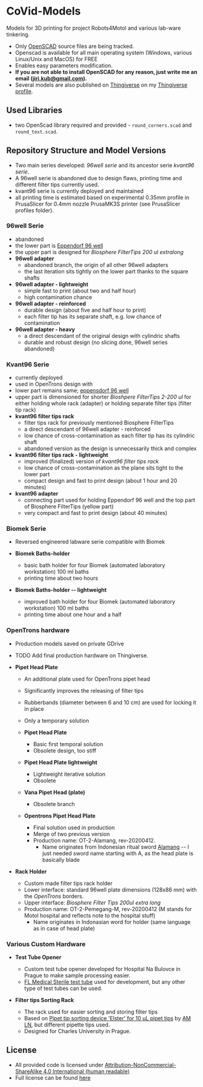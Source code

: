 # CoVid-Models

Models for 3D printing for project Robots4Motol and various lab-ware tinkering.
- Only [OpenSCAD](https://www.openscad.org/) source files are being tracked.
- Openscad is available for all main operating system (Windows, various Linux/Unix and MacOS) for FREE
- Enables easy parameters modification.
- **If you are not able to install OpenSCAD for any reason, just write me an email (jiri.kub@gmail.com).**
- Several models are also published on [Thingiverse](https://www.thingiverse.com/) on my [Thingiverse profile](https://www.thingiverse.com/Kvant/about).

## Used Libraries
- two OpenScad library required and provided - `round_corners.scad` and `round_text.scad`.


## Repository Structure and Model Versions
- Two main series developed: _96well serie_ and its ancestor serie _kvant96 serie_.
- A 96well serie is abandoned due to design flaws, printing time and different filter tips currently used.
- kvant96 serie is currently deployed and maintained
- all printing time is estimated based on experimental 0.35mm profile in PrusaSlicer for 0.4mm nozzle PrusaMK3S printer (see PrusaSlicer profiles folder).


### 96well Serie
- abandoned
- the lower part is [Eppendorf  96 well](https://www.eppendorf.com/product-media/doc/en/105601_Marketing-Manual/Eppendorf_Consumables_Technical-data_Deepwell-Plate-96-2000_Eppendorf-Deepwell-Plate-96-2000-uL.pdf)
- the upper part is designed for _Biosphere FilterTips 200 ul extralong_
- **96well adapter**
    - abandoned branch, the origin of all other 96well adapters
    - the last iteration sits tightly on the lower part thanks to the square shafts
- **96well adapter - lightweight**
    - simple fast to print (about two and half hour)
    - high contamination chance
- **96well adapter - reinforced**
    - durable design (about five and half hour to print)
    - each filter tip has its separate shaft, e.g. low chance of contamination
- **96well adapter - heavy**
    - a direct descendant of the original design with cylindric shafts
    - durable and robust design (no slicing done, 96well series abandoned)


### Kvant96 Serie
   - currently deployed
   - used in OpenTrons design with 
   - lower part remains same; [eppensdorf 96 well](https://www.eppendorf.com/product-media/doc/en/105601_Marketing-Manual/Eppendorf_Consumables_Technical-data_Deepwell-Plate-96-2000_Eppendorf-Deepwell-Plate-96-2000-uL.pdf)
   - upper part is dimensioned for shorter _Bioshpere FilterTips 2-200 ul_ for either holding whole rack (adapter) or holding separate filter tips (filter tip rack)
   - **kvant96 filter tips rack**
     - filter tips rack for previously mentioned Biosphere FilterTips
     - a direct descendant of 96well adapter - reinforced
     - low chance of cross-contamination as each filter tip has its cylindric shaft
     - abandoned version as the design is unnecessarily thick and complex
   - **kvant96 filter tips rack - lightweight**
     - improved (finalized) version of _kvant96 filter tips rack_
     - low chance of cross-contamination as the plane sits tight to the lower part
     - compact design and fast to print design (about 1 hour and 20 minutes)
   - **kvant96 adapter**
      - connecting part used for holding Eppendorf 96 well and the top part of Biosphere FilterTips (yellow part)
      - very compact and fast to print design (about 40 minutes)


### Biomek Serie
 - Reversed engineered labware serie compatible with Biomek

 - **Biomek Baths-holder**
   - basic bath holder for four Biomek (automated laboratory workstation) 100 ml baths
   - printing time about two hours
 
 - **Biomek Baths-holder -- lightweight**
   - improved bath holder for four Biomek (automated laboratory workstation) 100 ml baths
   - printing time about one hour and a half


### OpenTrons hardware
 - Production models saved on private GDrive
 - TODO Add final production hardware on Thingiverse.

 - **Pipet Head Plate**
   - An additional plate used for OpenTrons pipet head
   - Significantly improves the releasing of filter tips
   - Rubberbands (diameter between 6 and 10 cm) are used for locking it in place
   - Only a temporary solution

   - **Pipet Head Plate**
     - Basic first temporal solution
     - Obsolete design, too stiff
   
   - **Pipet Head Plate lightweight**
     - Lightweight iterative solution
     - Obsolete

   - **Vana Pipet Head (plate)**
     - Obsolete branch

   - **Opentrons Pipet Head Plate**
     - Final solution used in production
     - Merge of two previous version
     - Production name: OT-2-Alamang, rev-20200412.
        - Name originates from Indonesian ritual sword [Alamang](https://en.wikipedia.org/wiki/Alamang) -- I just needed sword name starting with A, as the head plate is basically blade
  
 - **Rack Holder**
   - Custom made filter tips rack holder
   - Lower interface: standard 96well plate dimensions (128x86 mm) with the _OpenTrons_ borders.
   - Upper interface: _Biosphere Filter Tips 200ul extra long_
   - Production name: OT-2-Pemegang-M, rev-20200412 (M stands for Motol hospital and reflects note to the hospital stuff)
      - Name originates in Indonasian word for holder (same language as in case of head plate)


### Various Custom Hardware
 - **Test Tube Opener**
   - Custom test tube opener developed for Hospital Na Bulovce in Prague to make sample processing easier.
   - [FL Medical Sterile test tube](https://www.flmedical.com/test-tubes/test-tubes-with-cap/) used for development, but any other type of test tubes can be used.

 - **Filter tips Sorting Rack**
   - The rack used for easier sorting and storing filter tips
   - Based on [Pipet tip sorting device 'Elster' for 10 µL pipet tips](https://www.thingiverse.com/thing:4256563) by [AM LN](https://www.thingiverse.com/Easylabsolutions/about), but different pipette tips used.
   - Designed for Charles University in Prague.
 

## License
- All provided code is licensed under [Attribution-NonCommercial-ShareAlike 4.0 International (human readable)](https://creativecommons.org/licenses/by-nc-sa/4.0/)
- Full license can be found [here](https://creativecommons.org/licenses/by-nc-sa/4.0/legalcode)
